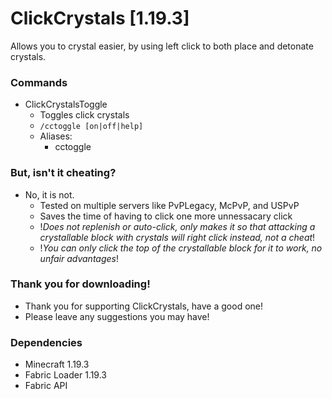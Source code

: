 # ClickCrystals [1.19.3]
Allows you to crystal easier, by using left click to both place and detonate crystals.


### Commands
- ClickCrystalsToggle
  - Toggles click crystals
  - `/cctoggle [on|off|help]`
  - Aliases: 
    - cctoggle

### But, isn't it cheating?
- No, it is not.
  - Tested on multiple servers like PvPLegacy, McPvP, and USPvP
  - Saves the time of having to click one more unnessacary click
  - !*Does not replenish or auto-click, only makes it so that attacking a crystallable block with crystals will right click instead, not a cheat*!
  - !*You can only click the top of the crystallable block for it to work, no unfair advantages*!
  
### Thank you for downloading!
- Thank you for supporting ClickCrystals, have a good one!
- Please leave any suggestions you may have!

  
### Dependencies
- Minecraft 1.19.3
- Fabric Loader 1.19.3
- Fabric API 
